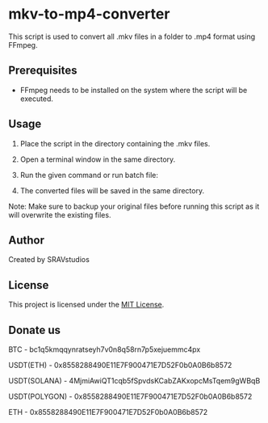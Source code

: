 # mkv-to-mp4-converter


This script is used to convert all .mkv files in a folder to .mp4 format using FFmpeg.

## Prerequisites
- FFmpeg needs to be installed on the system where the script will be executed.

## Usage

1. Place the script in the directory containing the .mkv files.
2. Open a terminal window in the same directory.
3. Run the given command or run batch file: 

4. The converted files will be saved in the same directory.

Note: Make sure to backup your original files before running this script as it will overwrite the existing files.

## Author
Created by SRAVstudios

## License
This project is licensed under the [MIT License](LICENSE).

## Donate us
BTC - bc1q5kmqqynratseyh7v0n8q58rn7p5xejuemmc4px

USDT(ETH) - 0x8558288490E11E7F900471E7D52F0b0A0B6b8572

USDT(SOLANA) - 4MjmiAwiQT1cqb5fSpvdsKCabZAKxopcMsTqem9gWBqB

USDT(POLYGON) - 0x8558288490E11E7F900471E7D52F0b0A0B6b8572

ETH - 0x8558288490E11E7F900471E7D52F0b0A0B6b8572
